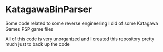 KatagawaBinParser
=================

Some code related to some reverse engineering I did of some Katagawa Games PSP game files

All of this code is very unorganized and I created this repository pretty much just to back up the code
